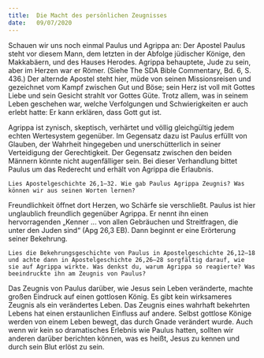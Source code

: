 ```yaml
---
title:  Die Macht des persönlichen Zeugnisses
date:   09/07/2020
---
```


Schauen wir uns noch einmal Paulus und Agrippa an: Der Apostel Paulus steht vor diesem Mann, dem letzten in der Abfolge jüdischer Könige, den Makkabäern, und des Hauses Herodes. Agrippa behauptete, Jude zu sein, aber im Herzen war er Römer. (Siehe The SDA Bible Commentary, Bd. 6, S. 436.) Der alternde Apostel steht hier, müde von seinen Missionsreisen und gezeichnet vom Kampf zwischen Gut und Böse; sein Herz ist voll mit Gottes Liebe und sein Gesicht strahlt vor Gottes Güte. Trotz allem, was in seinem Leben geschehen war, welche Verfolgungen und Schwierigkeiten er auch erlebt hatte: Er kann erklären, dass Gott gut ist.

Agrippa ist zynisch, skeptisch, verhärtet und völlig gleichgültig jedem echten Wertesystem gegenüber. Im Gegensatz dazu ist Paulus erfüllt von Glauben, der Wahrheit hingegeben und unerschütterlich in seiner Verteidigung der Gerechtigkeit. Der Gegensatz zwischen den beiden Männern könnte nicht augenfälliger sein. Bei dieser Verhandlung bittet Paulus um das Rederecht und erhält von Agrippa die Erlaubnis.

`Lies Apostelgeschichte 26,1–32. Wie gab Paulus Agrippa Zeugnis? Was können wir aus seinen Worten lernen?`

Freundlichkeit öffnet dort Herzen, wo Schärfe sie verschließt. Paulus ist hier unglaublich freundlich gegenüber Agrippa. Er nennt ihn einen hervorragenden „Kenner ... von allen Gebräuchen und Streitfragen, die unter den Juden sind“ (Apg 26,3 EB). Dann beginnt er eine Erörterung seiner Bekehrung.

`Lies die Bekehrungsgeschichte von Paulus in Apostelgeschichte 26,12–18 und achte dann in Apostelgeschichte 26,26–28 sorgfältig darauf, wie sie auf Agrippa wirkte. Was denkst du, warum Agrippa so reagierte? Was beeindruckte ihn am Zeugnis von Paulus?`

Das Zeugnis von Paulus darüber, wie Jesus sein Leben veränderte, machte großen Eindruck auf einen gottlosen König. Es gibt kein wirksameres Zeugnis als ein verändertes Leben. Das Zeugnis eines wahrhaft bekehrten Lebens hat einen erstaunlichen Einfluss auf andere. Selbst gottlose Könige werden von einem Leben bewegt, das durch Gnade verändert wurde. Auch wenn wir kein so dramatisches Erlebnis wie Paulus hatten, sollten wir anderen darüber berichten können, was es heißt, Jesus zu kennen und durch sein Blut erlöst zu sein.